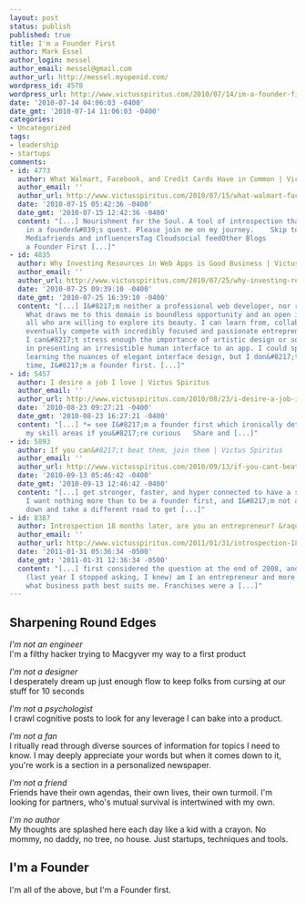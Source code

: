 ```yaml
---
layout: post
status: publish
published: true
title: I'm a Founder First
author: Mark Essel
author_login: messel
author_email: messel@gmail.com
author_url: http://messel.myopenid.com/
wordpress_id: 4578
wordpress_url: http://www.victusspiritus.com/2010/07/14/im-a-founder-first/
date: '2010-07-14 04:06:03 -0400'
date_gmt: '2010-07-14 11:06:03 -0400'
categories:
- Uncategorized
tags:
- leadership
- startups
comments:
- id: 4773
  author: What Walmart, Facebook, and Credit Cards Have in Common | Victus Spiritus
  author_email: ''
  author_url: http://www.victusspiritus.com/2010/07/15/what-walmart-facebook-and-credit-cards-have-in-common/
  date: '2010-07-15 05:42:36 -0400'
  date_gmt: '2010-07-15 12:42:36 -0400'
  content: "[...] Nourishment for the Soul. A tool of introspection that resulted
    in a founder&#039;s quest. Please join me on my journey.    Skip to content HomeAboutVictus
    Mediafriends and influencersTag Cloudsocial feedOther Blogs        &larr; I&#8217;m
    a Founder First [...]"
- id: 4835
  author: Why Investing Resources in Web Apps is Good Business | Victus Spiritus
  author_email: ''
  author_url: http://www.victusspiritus.com/2010/07/25/why-investing-resources-in-web-apps-is-good-business/
  date: '2010-07-25 09:39:10 -0400'
  date_gmt: '2010-07-25 16:39:10 -0400'
  content: "[...] I&#8217;m neither a professional web developer, nor remotely a genius.
    What draws me to this domain is boundless opportunity and an open invitation to
    all who are willing to explore its beauty. I can learn from, collaborate, and
    eventually compete with incredibly focused and passionate entrepreneurs and artists.
    I can&#8217;t stress enough the importance of artistic design or social engineering
    in presenting an irresistible human interface to an app. I could spend a lifetime
    learning the nuances of elegant interface design, but I don&#8217;t have much
    time, I&#8217;m a founder first. [...]"
- id: 5457
  author: I desire a job I love | Victus Spiritus
  author_email: ''
  author_url: http://www.victusspiritus.com/2010/08/23/i-desire-a-job-i-love/
  date: '2010-08-23 09:27:21 -0400'
  date_gmt: '2010-08-23 16:27:21 -0400'
  content: "[...] *= see I&#8217;m a founder first which ironically details many of
    my skill areas if you&#8217;re curious   Share and [...]"
- id: 5893
  author: If you can&#8217;t beat them, join them | Victus Spiritus
  author_email: ''
  author_url: http://www.victusspiritus.com/2010/09/13/if-you-cant-beat-them-join-them/
  date: '2010-09-13 05:46:42 -0400'
  date_gmt: '2010-09-13 12:46:42 -0400'
  content: "[...] get stronger, faster, and hyper connected to have a shot at success.
    I want nothing more than to be a founder first, and I&#8217;m not afraid to knuckle
    down and take a different road to get [...]"
- id: 8387
  author: Introspection 18 months later, are you an entrepreneur? &raquo; Victus Spiritus
  author_email: ''
  author_url: http://www.victusspiritus.com/2011/01/31/introspection-18-months-later-are-you-an-entrepreneur/
  date: '2011-01-31 05:36:34 -0500'
  date_gmt: '2011-01-31 12:36:34 -0500'
  content: "[...] first considered the question at the end of 2008, and again in 2009
    (last year I stopped asking, I knew) am I an entrepreneur and more specifically
    what business path best suits me. Franchises were a [...]"
---
```

<h2>Sharpening Round Edges</h2>
<p><i>I'm not an engineer</I><br />
I'm a filthy hacker trying to Macgyver my way to a first product</p>
<p><I>I'm not a designer</I><br />
I desperately dream up just enough flow to keep folks from cursing at our stuff for 10 seconds </p>
<p><I>I'm not a psychologist</i><br />
I crawl cognitive posts to look for any leverage I can bake into a product. </p>
<p><I>I'm not a fan</I><br />
I ritually read through diverse sources of information for topics I need to know. I may deeply appreciate your words but when it comes down to it, you're work is a section in a personalized newspaper.</p>
<p><I>I'm not a friend</I><br />
Friends have their own agendas, their own lives, their own turmoil. I'm looking for partners, who's mutual survival is intertwined with my own.</p>
<p><I>I'm no author</I><br />
My thoughts are splashed here each day like a kid with a crayon. No mommy, no daddy, no tree, no house. Just startups, techniques and tools.</p>
<h2>I'm a Founder</h2>
<p>I'm all of the above, but I'm a Founder first. </p>
